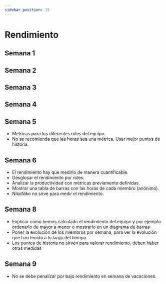 ```yaml
---
sidebar_position: 15
---
```


# Rendimiento
## Semana 1

## Semana 2

## Semana 3

## Semana 4

## Semana 5
- Metricas para los diferentes roles del equipo.
- No se recomienda que las horas sea una métrica. Usar mejor puntos de historia.

## Semana 6
- El rendimiento hay que medirlo de manera cuantificable.
- Desglosar el rendimiento por roles.
- Analizar la productividad con métricas previamente definidas.
- Mostrar una tabla de barras con las horas de cada miembro (anónimo).
- NikoNiko no sirve para medir el rendimiento.

## Semana 8 
- Explicar como hemos calculado el rendimiento del equipo y por ejemplo ordenarlo de mayor a menor o mostrarlo en un diagrama de barras
- Poner la evolución de los miembros por semana, para ver la evolución que han tenido a lo largo del tiempo
- Los puntos de historia no sirven para valorar rendimiento, deben haber otras medidas

## Semana 9
- No se debe penalizar por bajo rendimiento en semana de vacaciones.